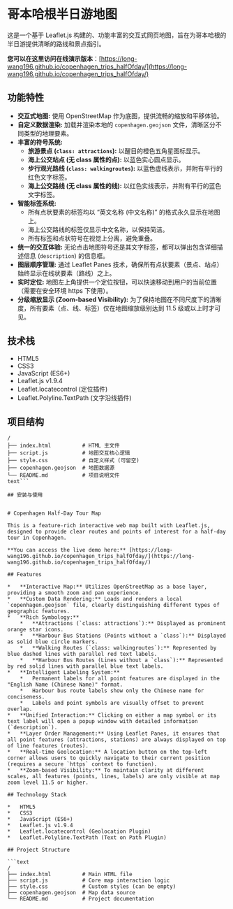 # 哥本哈根半日游地图

这是一个基于 Leaflet.js 构建的、功能丰富的交互式网页地图，旨在为哥本哈根的半日游提供清晰的路线和景点指引。

**您可以在这里访问在线演示版本**：[https://long-wang196.github.io/copenhagen_trips_halfOfday/](https://long-wang196.github.io/copenhagen_trips_halfOfday/)

## 功能特性

*   **交互式地图:** 使用 OpenStreetMap 作为底图，提供流畅的缩放和平移体验。
*   **自定义数据渲染:** 加载并渲染本地的 `copenhagen.geojson` 文件，清晰区分不同类型的地理要素。
*   **丰富的符号系统:**
    *   **旅游景点 (`class: attractions`):** 以醒目的橙色五角星图标显示。
    *   **海上公交站点 (无 class 属性的点):** 以蓝色实心圆点显示。
    *   **步行观光路线 (`class: walkingroutes`):** 以蓝色虚线表示，并附有平行的红色文字标签。
    *   **海上公交路线 (无 class 属性的线):** 以红色实线表示，并附有平行的蓝色文字标签。
*   **智能标签系统:**
    *   所有点状要素的标签均以 “英文名称 (中文名称)” 的格式永久显示在地图上。
    *   海上公交路线的标签仅显示中文名称，以保持简洁。
    *   所有标签和点状符号在视觉上分离，避免重叠。
*   **统一的交互体验:** 无论点击地图符号还是其文字标签，都可以弹出包含详细描述信息 (`description`) 的信息框。
*   **图层顺序管理:** 通过 Leaflet Panes 技术，确保所有点状要素（景点、站点）始终显示在线状要素（路线）之上。
*   **实时定位:** 地图左上角提供一个定位按钮，可以快速移动到用户的当前位置（需要在安全环境 https 下使用）。
*   **分级缩放显示 (Zoom-based Visibility):** 为了保持地图在不同尺度下的清晰度，所有要素（点、线、标签）仅在地图缩放级别达到 11.5 级或以上时才可见。

## 技术栈

*   HTML5
*   CSS3
*   JavaScript (ES6+)
*   Leaflet.js v1.9.4
*   Leaflet.locatecontrol (定位插件)
*   Leaflet.Polyline.TextPath (文字沿线插件)

## 项目结构

```text
/
├── index.html          # HTML 主文件
├── script.js           # 地图交互核心逻辑
├── style.css           # 自定义样式 (可留空)
├── copenhagen.geojson  # 地图数据源
└── README.md           # 项目说明文件
text```

## 安装与使用


# Copenhagen Half-Day Tour Map

This is a feature-rich interactive web map built with Leaflet.js, designed to provide clear routes and points of interest for a half-day tour in Copenhagen.

**You can access the live demo here:** [https://long-wang196.github.io/copenhagen_trips_halfOfday/](https://long-wang196.github.io/copenhagen_trips_halfOfday/)

## Features

*   **Interactive Map:** Utilizes OpenStreetMap as a base layer, providing a smooth zoom and pan experience.
*   **Custom Data Rendering:** Loads and renders a local `copenhagen.geojson` file, clearly distinguishing different types of geographic features.
*   **Rich Symbology:**
    *   **Attractions (`class: attractions`):** Displayed as prominent orange star icons.
    *   **Harbour Bus Stations (Points without a `class`):** Displayed as solid blue circle markers.
    *   **Walking Routes (`class: walkingroutes`):** Represented by blue dashed lines with parallel red text labels.
    *   **Harbour Bus Routes (Lines without a `class`):** Represented by red solid lines with parallel blue text labels.
*   **Intelligent Labeling System:**
    *   Permanent labels for all point features are displayed in the "English Name (Chinese Name)" format.
    *   Harbour bus route labels show only the Chinese name for conciseness.
    *   Labels and point symbols are visually offset to prevent overlap.
*   **Unified Interaction:** Clicking on either a map symbol or its text label will open a popup window with detailed information (`description`).
*   **Layer Order Management:** Using Leaflet Panes, it ensures that all point features (attractions, stations) are always displayed on top of line features (routes).
*   **Real-time Geolocation:** A location button on the top-left corner allows users to quickly navigate to their current position (requires a secure `https` context to function).
*   **Zoom-based Visibility:** To maintain clarity at different scales, all features (points, lines, labels) are only visible at map zoom level 11.5 or higher.

## Technology Stack

*   HTML5
*   CSS3
*   JavaScript (ES6+)
*   Leaflet.js v1.9.4
*   Leaflet.locatecontrol (Geolocation Plugin)
*   Leaflet.Polyline.TextPath (Text on Path Plugin)

## Project Structure

```text
/
├── index.html          # Main HTML file
├── script.js           # Core map interaction logic
├── style.css           # Custom styles (can be empty)
├── copenhagen.geojson  # Map data source
└── README.md           # Project documentation
